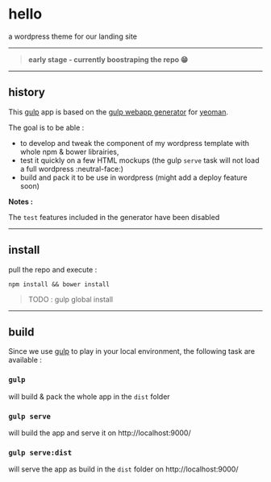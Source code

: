 # hello

a wordpress theme for our landing site

--------

> **early stage - currently boostraping the repo :grin:**

--------

## history

This [gulp](http://gulpjs.com/) app is based on the [gulp webapp generator](https://github.com/yeoman/generator-gulp-webapp) for [yeoman](http://yeoman.io/).

The goal is to be able :
- to develop and tweak the component of my wordpress template with whole npm & bower librairies,
- test it quickly on a few HTML mockups (the gulp `serve` task will not load a full wordpress :neutral-face:)
- build and pack it to be use in wordpress (might add a deploy feature soon)

**Notes :**  

The `test` features included in the generator have been disabled

-------

## install

pull the repo and execute :

```
npm install && bower install
```

> TODO : gulp global install

-------

## build

Since we use [gulp](http://gulpjs.com/) to play in your local environment, the following task are available :

### `gulp`
will build & pack the whole app in the `dist` folder

### `gulp serve`
will build the app and serve it on http://localhost:9000/

### `gulp serve:dist`
will serve the app as build in the `dist` folder on http://localhost:9000/
